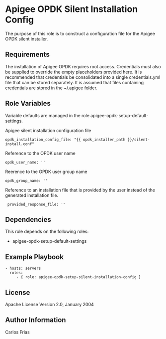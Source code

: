 Apigee OPDK Silent Installation Config
=========

The purpose of this role is to construct a configuration file for the Apigee OPDK silent installer. 

Requirements
------------

The installation of Apigee OPDK requires root access. Credentials must also be supplied to override the empty placeholders
provided here. It is recommended that credentials be consolidated into a single credentials.yml file that can be stored 
separately. It is assumed that files containing credentials are stored in the ~/.apigee folder. 

Role Variables
--------------

Variable defaults are managed in the role apigee-opdk-setup-default-settings. 

Apigee silent installation configuration file

    opdk_installation_config_file: "{{ opdk_installer_path }}/silent-install.conf"

Reference to the OPDK user name

    opdk_user_name: ''
    
Reerence to the OPDK user group name
    
    opdk_group_name: ''
    
Reference to an installation file that is provided by the user instead of the generated installation file.

     provided_response_file: ''



Dependencies
------------

This role depends on the following roles:

* apigee-opdk-setup-default-settings
 
Example Playbook
----------------

    - hosts: servers
      roles:
         - { role: apigee-opdk-setup-silent-installation-config }

License
-------

Apache License Version 2.0, January 2004

Author Information
------------------

Carlos Frias
